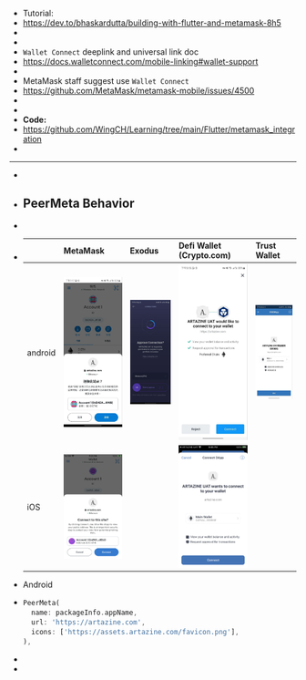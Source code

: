 - Tutorial:
- https://dev.to/bhaskardutta/building-with-flutter-and-metamask-8h5
-
-
- `Wallet Connect` deeplink and universal link doc
- https://docs.walletconnect.com/mobile-linking#wallet-support
-
- MetaMask staff suggest use `Wallet Connect`
- https://github.com/MetaMask/metamask-mobile/issues/4500
-
-
- **Code:**
- https://github.com/WingCH/Learning/tree/main/Flutter/metamask_integration
-
- ---
-
- ## PeerMeta Behavior
-
- ||MetaMask|Exodus|Defi Wallet (Crypto.com)|Trust Wallet|
  |--|--|--|--|--|
  |android| ![photo1667554471.jpeg](../assets/photo1667554471_1667555373930_0.jpeg) | ![photo1667554472.jpeg](../assets/photo1667554472_1667555471367_0.jpeg) | ![photo1667554474.jpeg](../assets/photo1667554474_1667555480829_0.jpeg) | ![photo1667554470.jpeg](../assets/photo1667554470_1667555493493_0.jpeg) |
  |iOS| ![IMG_0017.PNG](../assets/IMG_0017_1667556403954_0.PNG) || ![IMG_0019.PNG](../assets/IMG_0019_1667556408505_0.PNG) ||
- Android
- ```dart
  PeerMeta(
    name: packageInfo.appName,
    url: 'https://artazine.com',
    icons: ['https://assets.artazine.com/favicon.png'],
  ),
  ```
-
-